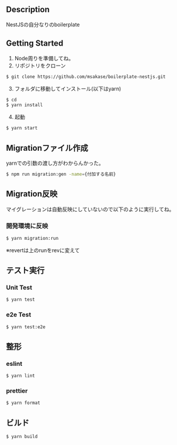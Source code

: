 ## Description

NestJSの自分なりのboilerplate

## Getting Started

1. Node周りを準備してね。
2. リポジトリをクローン
```bash
$ git clone https://github.com/msakase/boilerplate-nestjs.git
```
3. フォルダに移動してインストール(以下はyarn)
```bash
$ cd 
$ yarn install
```
4. 起動
```bash
$ yarn start
```

## Migrationファイル作成
yarnでの引数の渡し方がわからんかった。
```bash
$ npm run migration:gen -name={付加する名前}
```

## Migration反映
マイグレーションは自動反映にしていないので以下のように実行してね。
### 開発環境に反映
```bash
$ yarn migration:run
```

※revertは上のrunをrevに変えて

## テスト実行
### Unit Test
```bash
$ yarn test
```

### e2e Test
```bash
$ yarn test:e2e
```

## 整形
### eslint
```bash
$ yarn lint
```

### prettier
```bash
$ yarn format
```

## ビルド
```bash
$ yarn build
```
